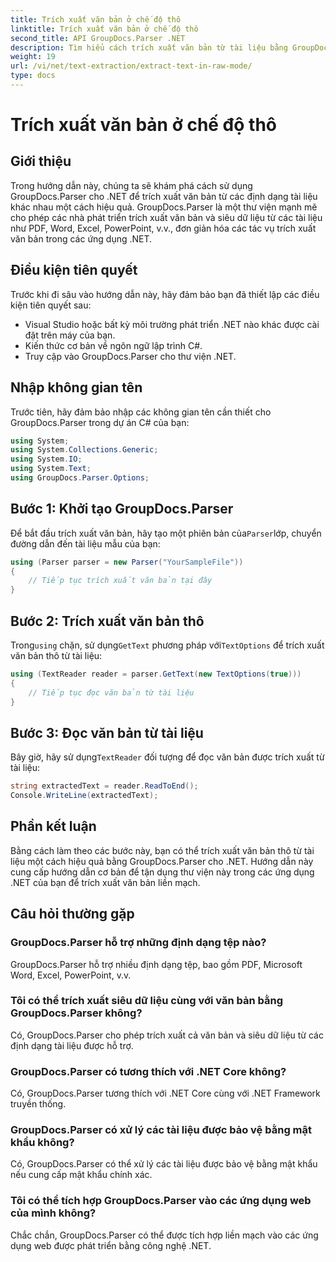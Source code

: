 ```yaml
---
title: Trích xuất văn bản ở chế độ thô
linktitle: Trích xuất văn bản ở chế độ thô
second_title: API GroupDocs.Parser .NET
description: Tìm hiểu cách trích xuất văn bản từ tài liệu bằng GroupDocs.Parser cho .NET. Trích xuất văn bản dễ dàng, hiệu quả và liền mạch trong các ứng dụng .NET của bạn.
weight: 19
url: /vi/net/text-extraction/extract-text-in-raw-mode/
type: docs
---
```

# Trích xuất văn bản ở chế độ thô

## Giới thiệu
Trong hướng dẫn này, chúng ta sẽ khám phá cách sử dụng GroupDocs.Parser cho .NET để trích xuất văn bản từ các định dạng tài liệu khác nhau một cách hiệu quả. GroupDocs.Parser là một thư viện mạnh mẽ cho phép các nhà phát triển trích xuất văn bản và siêu dữ liệu từ các tài liệu như PDF, Word, Excel, PowerPoint, v.v., đơn giản hóa các tác vụ trích xuất văn bản trong các ứng dụng .NET.
## Điều kiện tiên quyết
Trước khi đi sâu vào hướng dẫn này, hãy đảm bảo bạn đã thiết lập các điều kiện tiên quyết sau:
- Visual Studio hoặc bất kỳ môi trường phát triển .NET nào khác được cài đặt trên máy của bạn.
- Kiến thức cơ bản về ngôn ngữ lập trình C#.
- Truy cập vào GroupDocs.Parser cho thư viện .NET.

## Nhập không gian tên
Trước tiên, hãy đảm bảo nhập các không gian tên cần thiết cho GroupDocs.Parser trong dự án C# của bạn:
```csharp
using System;
using System.Collections.Generic;
using System.IO;
using System.Text;
using GroupDocs.Parser.Options;
```
## Bước 1: Khởi tạo GroupDocs.Parser
 Để bắt đầu trích xuất văn bản, hãy tạo một phiên bản của`Parser`lớp, chuyển đường dẫn đến tài liệu mẫu của bạn:
```csharp
using (Parser parser = new Parser("YourSampleFile"))
{
    // Tiếp tục trích xuất văn bản tại đây
}
```
## Bước 2: Trích xuất văn bản thô
 Trong`using` chặn, sử dụng`GetText` phương pháp với`TextOptions` để trích xuất văn bản thô từ tài liệu:
```csharp
using (TextReader reader = parser.GetText(new TextOptions(true)))
{
    // Tiếp tục đọc văn bản từ tài liệu
}
```
## Bước 3: Đọc văn bản từ tài liệu
 Bây giờ, hãy sử dụng`TextReader` đối tượng để đọc văn bản được trích xuất từ tài liệu:
```csharp
string extractedText = reader.ReadToEnd();
Console.WriteLine(extractedText);
```

## Phần kết luận
Bằng cách làm theo các bước này, bạn có thể trích xuất văn bản thô từ tài liệu một cách hiệu quả bằng GroupDocs.Parser cho .NET. Hướng dẫn này cung cấp hướng dẫn cơ bản để tận dụng thư viện này trong các ứng dụng .NET của bạn để trích xuất văn bản liền mạch.

## Câu hỏi thường gặp
### GroupDocs.Parser hỗ trợ những định dạng tệp nào?
GroupDocs.Parser hỗ trợ nhiều định dạng tệp, bao gồm PDF, Microsoft Word, Excel, PowerPoint, v.v.
### Tôi có thể trích xuất siêu dữ liệu cùng với văn bản bằng GroupDocs.Parser không?
Có, GroupDocs.Parser cho phép trích xuất cả văn bản và siêu dữ liệu từ các định dạng tài liệu được hỗ trợ.
### GroupDocs.Parser có tương thích với .NET Core không?
Có, GroupDocs.Parser tương thích với .NET Core cùng với .NET Framework truyền thống.
### GroupDocs.Parser có xử lý các tài liệu được bảo vệ bằng mật khẩu không?
Có, GroupDocs.Parser có thể xử lý các tài liệu được bảo vệ bằng mật khẩu nếu cung cấp mật khẩu chính xác.
### Tôi có thể tích hợp GroupDocs.Parser vào các ứng dụng web của mình không?
Chắc chắn, GroupDocs.Parser có thể được tích hợp liền mạch vào các ứng dụng web được phát triển bằng công nghệ .NET.